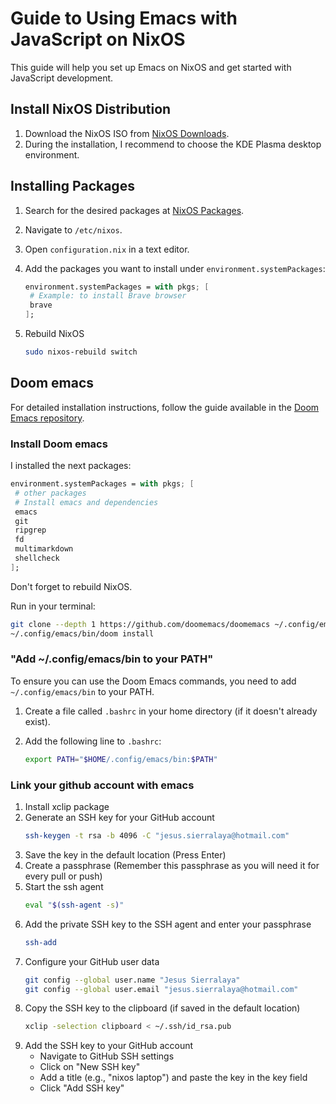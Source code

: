 # Guide to Using Emacs with JavaScript on NixOS

This guide will help you set up Emacs on NixOS and get started with JavaScript development.

## Install NixOS Distribution

1. Download the NixOS ISO from [NixOS Downloads](https://nixos.org/download/).
2. During the installation, I recommend to choose the KDE Plasma desktop environment.

## Installing Packages

1. Search for the desired packages at [NixOS Packages](https://search.nixos.org/packages).
2. Navigate to `/etc/nixos`.
3. Open `configuration.nix` in a text editor.
4. Add the packages you want to install under `environment.systemPackages`:

   ```nix
   environment.systemPackages = with pkgs; [
    # Example: to install Brave browser
    brave
   ];
   ```

6. Rebuild NixOS

   ```sh
   sudo nixos-rebuild switch
   ```

## Doom emacs 

For detailed installation instructions, follow the guide available in the [Doom Emacs repository](https://github.com/doomemacs/doomemacs).

### Install Doom emacs

I installed the next packages:

   ```nix
   environment.systemPackages = with pkgs; [
    # other packages
    # Install emacs and dependencies
    emacs
    git
    ripgrep
    fd
    multimarkdown
    shellcheck
   ];
   ```

Don't forget to rebuild NixOS.

Run in your terminal:
   ```sh
   git clone --depth 1 https://github.com/doomemacs/doomemacs ~/.config/emacs
   ~/.config/emacs/bin/doom install
   ```

### "Add ~/.config/emacs/bin to your PATH"

To ensure you can use the Doom Emacs commands, you need to add `~/.config/emacs/bin` to your PATH. 

1. Create a file called `.bashrc` in your home directory (if it doesn't already exist).
2. Add the following line to `.bashrc`:

   ```sh
   export PATH="$HOME/.config/emacs/bin:$PATH"
   ```
### Link your github account with emacs

1. Install xclip package
2. Generate an SSH key for your GitHub account
   ```sh
   ssh-keygen -t rsa -b 4096 -C "jesus.sierralaya@hotmail.com"
   ```
3. Save the key in the default location (Press Enter)
4. Create a passphrase (Remember this passphrase as you will need it for every pull or push)
5. Start the ssh agent
   ```sh
   eval "$(ssh-agent -s)"
   ```
6. Add the private SSH key to the SSH agent and enter your passphrase
   ```sh
   ssh-add
   ```
7. Configure your GitHub user data
   ```sh
   git config --global user.name "Jesus Sierralaya"
   git config --global user.email "jesus.sierralaya@hotmail.com"
   ```
8. Copy the SSH key to the clipboard (if saved in the default location)
   ```sh
   xclip -selection clipboard < ~/.ssh/id_rsa.pub
   ```
9. Add the SSH key to your GitHub account
   - Navigate to GitHub SSH settings
   - Click on "New SSH key"
   - Add a title (e.g., "nixos laptop") and paste the key in the key field
   - Click "Add SSH key"

